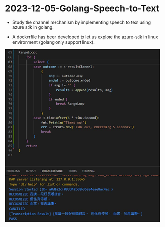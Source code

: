 # 2023-12-05-Golang-Speech-to-Text

- Study the channel mechanism by implementing speech to text using azure sdk in golang.

- A dockerfile has been developed to let us explore the azure-sdk in linux environment (golang only support linux).

![](demo.png)
